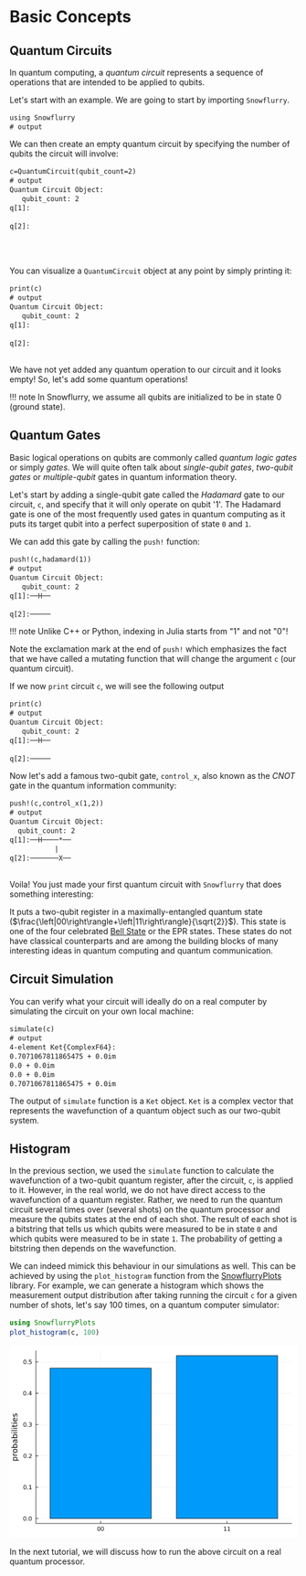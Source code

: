 # Basic Concepts
## Quantum Circuits
In quantum computing, a *quantum circuit* represents a sequence of operations that are intended to be applied to qubits.

Let's start with an example. We are going to start by importing `Snowflurry`.

```jldoctest basics; output = false
using Snowflurry
# output

```

We can then create an empty quantum circuit by specifying the number of qubits the circuit will involve:

```jldoctest basics; output = false
c=QuantumCircuit(qubit_count=2)
# output
Quantum Circuit Object:
   qubit_count: 2 
q[1]:
     
q[2]:
     



```
You can visualize a `QuantumCircuit` object at any point by simply printing it:

```jldoctest basics; output=true
print(c)
# output
Quantum Circuit Object:
   qubit_count: 2 
q[1]:
     
q[2]:
     

```
We have not yet added any quantum operation to our circuit and it looks empty! So, let's add some quantum operations!

!!! note
	In Snowflurry, we assume all qubits are initialized to be in state 0 (ground state). 

## Quantum Gates

Basic logical operations on qubits are commonly called *quantum logic gates* or simply *gates*. We will quite often talk about *single-qubit gates*, *two-qubit gates* or *multiple-qubit* gates in quantum information theory.

Let's start by adding a single-qubit gate called the *Hadamard* gate to our circuit, `c`, and specify that it will only operate on qubit '1'. The Hadamard gate is one of the most frequently used gates in quantum computing as it puts its target qubit into a perfect superposition of state `0` and `1`. 

We can add this gate by calling the `push!` function:
```jldoctest basics; output=false
push!(c,hadamard(1))
# output
Quantum Circuit Object:
   qubit_count: 2 
q[1]:──H──
          
q[2]:─────

```
!!! note
	Unlike C++ or Python, indexing in Julia starts from "1" and not "0"!

Note the exclamation mark at the end of `push!` which emphasizes the fact that we have called a mutating function that will change the argument `c` (our quantum circuit). 

If we now `print` circuit `c`, we will see the following output
```jldoctest basics; output=true
print(c)
# output
Quantum Circuit Object:
   qubit_count: 2 
q[1]:──H──
          
q[2]:─────

```

Now let's add a famous two-qubit gate, `control_x`, also known as the *CNOT* gate in the quantum information community: 
 ```jldoctest basics; output=true
push!(c,control_x(1,2))
# output
Quantum Circuit Object:
   qubit_count: 2 
q[1]:──H────*──
            |  
q[2]:───────X──
               
```
Voila! You just made your first quantum circuit with `Snowflurry` that does something interesting:

It puts a two-qubit register in a maximally-entangled quantum state ($\frac{\left|00\right\rangle+\left|11\right\rangle}{\sqrt{2}}$). This state is one of the four celebrated [Bell State](https://en.wikipedia.org/wiki/Bell_state) or the EPR states. These states do not have classical counterparts and are among the building blocks of many interesting ideas in quantum computing and quantum communication.

## Circuit Simulation
You can verify what your circuit will ideally do on a real computer by simulating the circuit on your own local machine:
```jldoctest basics; output=true
simulate(c)
# output
4-element Ket{ComplexF64}:
0.7071067811865475 + 0.0im
0.0 + 0.0im
0.0 + 0.0im
0.7071067811865475 + 0.0im
```

The output of `simulate` function is a `Ket` object. `Ket` is a complex vector that represents the wavefunction of a quantum object such as our two-qubit system. 

## Histogram
In the previous section, we used the `simulate` function to calculate the wavefunction of a two-qubit quantum register, after the circuit, `c`, is applied to it. However, in the real world, we do not have direct access to the wavefunction of a quantum register. Rather, we need to run the quantum circuit several times over (several shots) on the quantum processor and measure the qubits states at the end of each shot. The result of each shot is a bitstring that tells us which qubits were measured to be in state `0` and which qubits were measured to be in state `1`. The probability of getting a bitstring then depends on the wavefunction. 

We can indeed mimick this behaviour in our simulations as well. This can be achieved by using the `plot_histogram` function from the [SnowflurryPlots](https://github.com/QuantumJulia/SnowflurryPlots.jl) library. For example, we can generate a histogram which shows the measurement
output distribution after taking running the circuit `c` for a given number of shots, let's say 100 times, on a quantum
computer simulator:

```julia
using SnowflurryPlots
plot_histogram(c, 100)
```
![Measurement results histogram](../assets/index/index_histogram.png)

In the next tutorial, we will discuss how to run the above circuit on a real quantum processor. 
